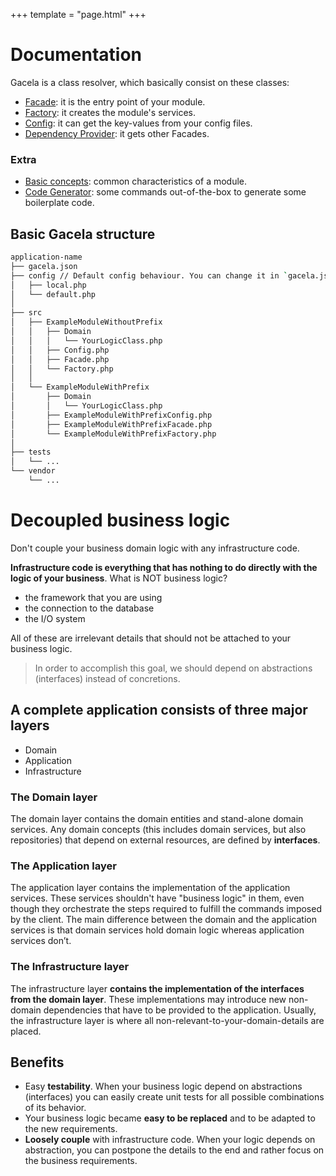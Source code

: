 +++
template = "page.html"
+++

# Documentation

Gacela is a class resolver, which basically consist on these classes:

- [Facade](/docs/facade): it is the entry point of your module.
- [Factory](/docs/factory): it creates the module's services.
- [Config](/docs/config): it can get the key-values from your config files.
- [Dependency Provider](/docs/dependency-provider): it gets other Facades.

### Extra

- [Basic concepts](/docs/basic-concepts): common characteristics of a module.
- [Code Generator](/docs/code-generator): some commands out-of-the-box to generate some boilerplate code.


## Basic Gacela structure

```bash
application-name
├── gacela.json
├── config // Default config behaviour. You can change it in `gacela.json`
│   ├── local.php
│   └── default.php
│
├── src
│   ├── ExampleModuleWithoutPrefix
│   │   ├── Domain
│   │   │   └── YourLogicClass.php
│   │   ├── Config.php
│   │   ├── Facade.php
│   │   └── Factory.php
│   │
│   └── ExampleModuleWithPrefix
│       ├── Domain
│       │   └── YourLogicClass.php
│       ├── ExampleModuleWithPrefixConfig.php
│       ├── ExampleModuleWithPrefixFacade.php
│       └── ExampleModuleWithPrefixFactory.php
│
├── tests
│   └── ...
└── vendor
    └── ...
```

# Decoupled business logic

Don't couple your business domain logic with any infrastructure code.

**Infrastructure code is everything that has nothing to do directly with the logic of your business**. What is NOT business logic?

- the framework that you are using
- the connection to the database
- the I/O system

All of these are irrelevant details that should not be attached to your business logic.

> In order to accomplish this goal, we should depend on abstractions (interfaces) instead of concretions.

## A complete application consists of three major layers

- Domain
- Application
- Infrastructure

### The Domain layer

The domain layer contains the domain entities and stand-alone domain services.
Any domain concepts (this includes domain services, but also repositories) that depend on external resources, are defined by **interfaces**.

### The Application layer

The application layer contains the implementation of the application services.
These services shouldn't have "business logic" in them, even though they orchestrate the steps required to fulfill the commands imposed by the client.
The main difference between the domain and the application services is that domain services hold domain logic whereas application services don’t.

### The Infrastructure layer

The infrastructure layer **contains the implementation of the interfaces from the domain layer**.
These implementations may introduce new non-domain dependencies that have to be provided to the application.
Usually, the infrastructure layer is where all non-relevant-to-your-domain-details are placed.

## Benefits

- Easy **testability**. When your business logic depend on abstractions (interfaces) you can easily create unit tests for all possible combinations of its behavior.
- Your business logic became **easy to be replaced** and to be adapted to the new requirements.
- **Loosely couple** with infrastructure code. When your logic depends on abstraction, you can postpone the details to the end and rather focus on the business requirements. 
